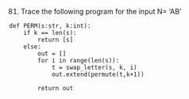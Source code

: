 81. Trace the following program for the input N= ‘AB’


```
def PERM(s:str, k:int):
    if k == len(s):
        return [s]
    else:
        out = []
        for i in range(len(s)):
            t = swap_letter(s, k, i)
            out.extend(permute(t,k+1))

        return out
```
